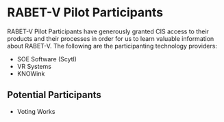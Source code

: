 # RABET-V Pilot Participants

RABET-V Pilot Participants have generously granted CIS access to their products and their processes in order for us to learn valuable information about RABET-V. The following are the participanting technology providers:
* SOE Software (Scytl)
* VR Systems
* KNOWink

## Potential Participants
* Voting Works
